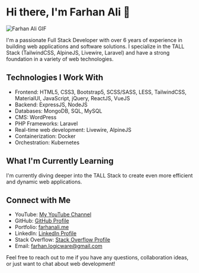 # Hi there, I'm Farhan Ali 👋

![Farhan Ali GIF](https://user-images.githubusercontent.com/55389276/140866485-8fb1c876-9a8f-4d6a-98dc-08c4981eaf70.gif)

I'm a passionate Full Stack Developer with over 6 years of experience in building web applications and software solutions. I specialize in the TALL Stack (TailwindCSS, AlpineJS, Livewire, Laravel) and have a strong foundation in a variety of web technologies.

## Technologies I Work With

- Frontend: HTML5, CSS3, Bootstrap5, SCSS/SASS, LESS, TailwindCSS, MaterialUI, JavaScript, jQuery, ReactJS, VueJS
- Backend: ExpressJS, NodeJS
- Databases: MongoDB, SQL, MySQL
- CMS: WordPress
- PHP Frameworks: Laravel
- Real-time web development: Livewire, AlpineJS
- Containerization: Docker
- Orchestration: Kubernetes

## What I'm Currently Learning

I'm currently diving deeper into the TALL Stack to create even more efficient and dynamic web applications.

## Connect with Me

- YouTube: [My YouTube Channel](https://youtube.com/@holycode150)
- GitHub: [GitHub Profile](https://github.com/fareeboy12)
- Portfolio: [farhanali.me](https://farhanali.me)
- LinkedIn: [LinkedIn Profile](https://www.linkedin.com/in/farhan-developer/)
- Stack Overflow: [Stack Overflow Profile](https://stackoverflow.com/users/10815844/farhan-ali)
- Email: farhan.logicware@gmail.com

Feel free to reach out to me if you have any questions, collaboration ideas, or just want to chat about web development!

<!-- GitHub Stats: You can include your GitHub stats here using a service like https://github.com/anuraghazra/github-readme-stats -->

<!-- Recent GitHub Activity: You can include your recent GitHub activity using a service like https://github.com/jamesgeorge007/github-activity-readme -->
